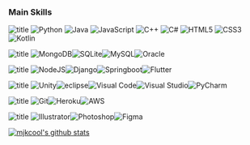 

### Main Skills
<img alt="title" src="https://img.shields.io/badge/⚡language-000000?style=for-the-badge"/> <img alt="Python" src="https://img.shields.io/badge/-Python-000000?logo=python&style=flat"/> <img alt="Java" src="https://img.shields.io/badge/-Java-000000?logo=Java&style=flat&logoColor=red"/> <img alt="JavaScript" src="https://img.shields.io/badge/-JavaScript-000000?logo=JavaScript&style=flat"/> <img alt="C++" src="https://img.shields.io/badge/-C++-000000?logo=c%2B%2B&style=flat&logoColor=C2BCD5"/> <img alt="C#" src="https://img.shields.io/badge/-C%23-000000?logo=csharp&style=flat&logoColor=96B7A3"/> <img alt="HTML5" src="https://img.shields.io/badge/-HTML5-000000?logo=HTML5&style=flat"/> <img alt="CSS3" src="https://img.shields.io/badge/-CSS3-000000?logo=CSS3&style=flat"/> <img alt="Kotlin" src="https://img.shields.io/badge/-Kotlin-000000?logo=Kotlin&style=flat"/>
  
<img alt="title" src="https://img.shields.io/badge/⚡DB-000000?style=for-the-badge"/> <img alt="MongoDB" src ="https://img.shields.io/badge/-MongoDB-000000?logo=mongodb&style=flat"/><img alt="SQLite" src ="https://img.shields.io/badge/-SQLite-000000?logo=SQLite&style=flat&logoColor=548CE2"/><img alt="MySQL" src="https://img.shields.io/badge/-MySQL-000000?logo=mysql&style=flat"/><img alt="Oracle" src ="https://img.shields.io/badge/-oracle-000000?logo=oracle&style=flat&logoColor=red" />
  
<img alt="title" src="https://img.shields.io/badge/⚡Framework-000000?style=for-the-badge"/> <img alt="NodeJS" src="https://img.shields.io/badge/-Node.js-000000?logo=node.js&style=flat"/><img alt="Django" src="https://img.shields.io/badge/-Django-000000?logo=django&style=flat"/><img alt="Springboot" src="https://img.shields.io/badge/-Springboot-000000?logo=springboot&style=flat"/><img alt="Flutter" src="https://img.shields.io/badge/-Fluter-000000?logo=flutter&style=flat&logoColor=15CAF4" />
  
<img alt="title" src="https://img.shields.io/badge/⚡Tool-000000?style=for-the-badge"/> <img alt="Unity" src="https://img.shields.io/badge/-Unity-000000?logo=unity&style=flat"/><img alt="eclipse" src="https://img.shields.io/badge/-Eclipse-000000?logo=eclipse&style=flat&logoColor=886A08"/><img alt="Visual Code" src="https://img.shields.io/badge/-Visual%20Code-000000?logo=visualstudiocode&style=flat&logoColor=blue"/><img alt="Visual Studio" src="https://img.shields.io/badge/-Visual%20Studio-000000?logo=visualstudio&style=flat&logoColor=8E3FFE"/><img alt="PyCharm" src="https://img.shields.io/badge/-Pycharm-000000?logo=pycharm&style=flat&logoColor=67E290"/>

<img alt="title" src="https://img.shields.io/badge/⚡Platform-000000?style=for-the-badge"/> <img alt="Git" src="https://img.shields.io/badge/-Git-000000?logo=git&style=flat"/><img alt="Heroku" src="https://img.shields.io/badge/-Heroku-000000?logo=heroku&style=flat&logoColor=7826FC"/><img alt="AWS" src="https://img.shields.io/badge/-AWS-000000?logo=amazon&style=flat"/>
  
<img alt="title" src="https://img.shields.io/badge/⚡Design-000000?style=for-the-badge"/> <img alt="Illustrator" src="https://img.shields.io/badge/-Illustrator-000000?logo=adobeillustrator&style=flat"/><img alt="Photoshop" src="https://img.shields.io/badge/-Photoshop-000000?logo=adobephotoshop&style=flat"/><img alt="Figma" src="https://img.shields.io/badge/-Figma-000000?logo=figma&style=flat"/>


  
[![mjkcool's github stats](https://github-readme-stats.vercel.app/api?username=mjkcool&theme=outrun&show_icons=true)](https://github.com/mjkcool/github-readme-stats)
<!--https://github.com/anuraghazra/github-readme-stats/blob/master/themes/README.md-->
<!-- [![Top Langs](https://github-readme-stats.vercel.app/api/top-langs/?username=mjkcool&layout=compact)](https://github.com/mjkcool/github-readme-stats)


<!--
### 🎧 My favorites
<a href="https://www.youtube.com/watch?v=UOxkGD8qRB4"><img src="https://user-images.githubusercontent.com/53461080/100521872-d07e2100-31e9-11eb-922e-673d5cc2325f.jpg" width="150px" target="_blank"></a> <a href="https://www.youtube.com/watch?v=RkID8_gnTxw"><img src="https://user-images.githubusercontent.com/53461080/100521834-7715f200-31e9-11eb-9772-d21c8e856065.jpg" width="150px" target="_blank"></a>

**mjkim0206/mjkim0206** is a ✨ _special_ ✨ repository because its `README.md` (this file) appears on your GitHub profile.

Here are some ideas to get you started:

- 🔭 I’m currently working on ...
- 🌱 I’m currently learning ...
- 👯 I’m looking to collaborate on ...
- 🤔 I’m looking for help with ...
- 💬 Ask me about ...
- 📫 How to reach me: ...
- 😄 Pronouns: ...
- ⚡ Fun fact: ...
-->
